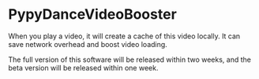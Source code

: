 # PypyDanceVideoBooster
When you play a video, it will create a cache of this video locally. 
It can save network overhead and boost video loading.

The full version of this software will be released within two weeks, and the beta version will be released within one week. 
